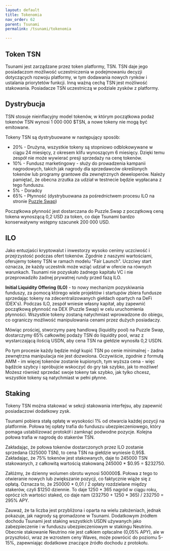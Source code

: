 ```yaml
---
layout: default
title: Tokenomia
nav_order: 62
parent: Tsunami
permalink: /tsunami/tokenomia

---
```


## Token TSN

Tsunami jest zarządzane przez token platformy, TSN. TSN daje jego posiadaczom możliwość uczestniczenia w podejmowaniu decyzji dotyczących rozwoju platformy, w tym dodawania nowych rynków i ustalania priorytetów funkcji. Inną ważną cechą TSN jest możliwość stakowania. Posiadacze TSN uczestniczą w podziale zysków z platformy.

## Dystrybucja

TSN stosuje nieinflacyjny model tokenów, w którym początkowa podaż tokenów TSN wynosi 1 000 000 $TSN, a nowe tokeny nie mogą być emitowane.

Tokeny TSN są dystrybuowane w następujący sposób:

* 20% - Drużyna, wszystkie tokeny są stopniowo odblokowywane w ciągu 24 miesięcy, z okresem klifu wynoszącym 6 miesięcy. Dzięki temu zespół nie może wywierać presji sprzedaży na cenę tokenów.
* 10% - Fundusz marketingowy - służy do prowadzenia kampanii nagrodowych, takich jak nagrody dla sprzedawców określonych tokenów lub programy grantowe dla zewnętrznych deweloperów. Należy pamiętać, że obecna zrzutka za udział w testnecie będzie wypłacana z tego funduszu.
* 5% - Doradcy
* 65% - Płynność (dystrybuowana za pośrednictwem procesu ILO na stronie [Puzzle Swap](https://puzzleswap.org/))

Początkowa płynność jest dostarczana do Puzzle.Swap z początkową ceną tokena wynoszącą 0,2 USD za token, co daje Tsunami bardzo konserwatywny wstępny szacunek 200 000 USD.

## ILO

Jako entuzjaści kryptowalut i inwestorzy wysoko cenimy uczciwość i przejrzystość podczas ofert tokenów. Zgodnie z naszymi wartościami, oferujemy tokeny TSN w ramach modelu "Fair Launch". Uczciwy start oznacza, że każdy uczestnik może wziąć udział w ofercie na równych warunkach. Tsunami nie pozyskało żadnego kapitału VC i nie przeprowadziło żadnej prywatnej rundy przed fazą ILO.

**Initial Liquidity Offering (ILO)** - to nowy mechanizm pozyskiwania funduszy, za pomocą którego wiele projektów i startupów zbiera fundusze sprzedając tokeny na zdecentralizowanych giełdach opartych na DeFi (DEX's). Podczas ILO, zespół wniesie własny kapitał, aby zapewnić początkową płynność na DEX (Puzzle Swap) w celu uruchomienia płynności. Wszystkie tokeny zostaną natychmiast wprowadzone do obiegu, co ograniczy możliwość manipulowania cenami przez dużych posiadaczy.

Mówiąc prościej, stworzymy parę handlową (liquidity pool) na Puzzle Swap, dostarczymy 65% całkowitej podaży TSN do liquidity pool, wraz z wystarczającą ilością USDN, aby cena TSN na giełdzie wynosiła 0,2 USDN.

Po tym procesie każdy będzie mógł kupić TSN po cenie minimalnej - żadna zewnętrzna manipulacja nie jest dozwolona. Oczywiście, zgodnie z formułą AMM - im więcej tokenów zostanie kupionych, tym wyższa cena - więc bądźcie szybcy i spróbujcie wskoczyć do gry tak szybko, jak to możliwe! Możesz również sprzedać swoje tokeny tak szybko, jak tylko chcesz, wszystkie tokeny są natychmiast w pełni płynne.

## Staking

Tokeny TSN można stakować w sekcji stakowania interfejsu, aby zapewnić posiadaczowi dodatkowy zysk.

Tsunami pobiera stałą opłatę w wysokości 1% od otwarcia każdej pozycji na platformie. Połowa tej opłaty trafia do funduszu ubezpieczeniowego, który pomaga ustabilizować protokół i zamknąć podwodne pozycje. Kolejna połowa trafia w nagrodę do stakerów TSN.

Zakładając, że połowa tokenów dostarczonych przez ILO zostanie sprzedana (325000 TSN), to cena TSN na giełdzie wyniesie 0,95$. Zakładając, że 75% tokenów jest stakowanych, daje to 245000 TSN stakowanych, z całkowitą wartością stakowaną 245000 * $0.95 = $232750.

Załóżmy, że dzienny wolumen obrotu wynosi 500000$. Połowa z tego to otwieranie nowych lub zwiększanie pozycji, co faktycznie wiąże się z opłatą. Oznacza to, że 250000 * 0,01 / 2 opłaty rozdzielane między stakerów, czyli $1250 dziennie. To daje 1250 * 365 nagród w ciągu roku, oprócz ich wartości staked, co daje nam (232750 + 1250 * 365) / 232750 = 295% APY.

Zauważ, że ta liczba jest przybliżona i oparta na wielu założeniach, jednak pokazuje, jak nagrody są gromadzone w Tsunami. Dodatkowym źródłem dochodu Tsunami jest staking wszystkich USDN używanych jako zabezpieczenie i w funduszu ubezpieczeniowym w stakingu Neutrino. Obecnie stakowanie Neutrino nie jest całkiem opłacalne (0,05% APY), ale w przyszłości, wraz ze wzrostem ceny Waves, może powrócić do poziomu 5-15%, zapewniając dodatkowe znaczące źródło dochodu z protokołu.